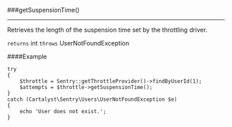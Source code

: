 <a id="getSuspensionTime"></a>
###getSuspensionTime()

----------

Retrieves the length of the suspension time set by the throttling driver.

`returns` int
`throws`  UserNotFoundException

####Example

	try
	{
		$throttle = Sentry::getThrottleProvider()->findByUserId(1);
		$attempts = $throttle->getSuspensionTime();
	}
	catch (Cartalyst\Sentry\Users\UserNotFoundException $e)
	{
		echo 'User does not exist.';
	}

